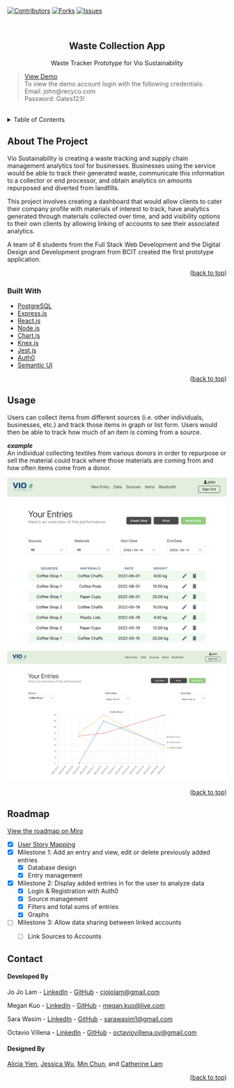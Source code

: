 <div id="top"></div>

[![Contributors][contributors-shield]][contributors-url]
[![Forks][forks-shield]][forks-url]
[![Issues][issues-shield]][issues-url]



<!-- PROJECT LOGO -->
<br />
<div align="center">


  <h2 align="center">Waste Collection App</h2>

  <p>
    Waste Tracker Prototype for Vio Sustainability
    <br />
    <!-- <a href="https://github.com/jojo-lam/collectiontrackerapp"><strong>Explore the docs </strong></a>
    <br />
    <br /> -->
  </p>
</div>

<blockquote>
<a href="https://collectiontrackerapp.herokuapp.com">View Demo</a>
<br />
To view the demo account login with the following credentials:
<br />
Email: john@recyco.com
<br />
Password: Gates123!</blockquote>
<br />


<!-- TABLE OF CONTENTS -->
<details>
  <summary>Table of Contents</summary>
  <ol>
    <li>
      <a href="#about-the-project">About The Project</a>
      <ul>
        <li><a href="#built-with">Built With</a></li>
      </ul>
    </li>
    <li><a href="#usage">Usage</a></li>
    <li><a href="#roadmap">Roadmap</a></li>
    <li><a href="#contributing">Contributing</a></li>
    <li><a href="#contact">Contact</a></li>
  </ol>
</details>



<!-- ABOUT THE PROJECT -->
## About The Project

<!-- [![Product Name Screen Shot][product-screenshot]](https://example.com) -->

Vio Sustainability is creating a waste tracking and supply chain management analytics tool for businesses. Businesses using the service would be able to track their generated waste, communicate this information to a collector or end processor, and obtain analytics on amounts repurposed and diverted from landfills.

This project involves creating a dashboard that would allow clients to cater their company profile with materials of interest to track, have analytics generated through materials collected over time, and add visibility options to their own clients by allowing linking of accounts to see their associated analytics.

A team of 6 students from the Full Stack Web Development and the Digital Design and Development program from BCIT created the first prototype application.

<p align="right">(<a href="#top">back to top</a>)</p>



### Built With

* [PostgreSQL](https://www.postgresql.org)
* [Express.js](https://expressjs.com)
* [React.js](https://reactjs.org/)
* [Node.js](https://nodejs.org/)
* [Chart.js](https://www.chartjs.org/)
* [Knex.js](https://knexjs.org)
* [Jest.js](https://jestjs.io)
* [Auth0](https://auth0.com)
* [Semantic UI](https://semantic-ui.com/)

<p align="right">(<a href="#top">back to top</a>)</p>


<!-- USAGE EXAMPLES -->
## Usage

Users can collect items from different sources (i.e. other individuals, businesses, etc.) and track those items in graph or list form. Users would then be able to track how much of an item is coming from a source.

__*example*__<br>
An individual collecting textiles from various donors in order to repurpose or sell the material could track where those materials are coming from and how often items come from a donor.

<img src="./images/viewEntries.png">
<br /><br />
<img src="./images/viewGraph.png">


<p align="right">(<a href="#top">back to top</a>)</p>



<!-- ROADMAP -->
## Roadmap

[View the roadmap on Miro](https://miro.com/app/board/uXjVO80JehE=/?share_link_id=714159911896)

- [x] [User Story Mapping](https://miro.com/app/board/uXjVOZXuSu0=/?share_link_id=803851791715)
- [x] Milestone 1: Add an entry and view, edit or delete previously added entries
    - [x] Database design
    - [x] Entry management
- [x] Milestone 2: Display added entries in for the user to analyze data
    - [x] Login & Registration with Auth0
    - [x] Source management
    - [x] Filters and total sums of entries
    - [x] Graphs
- [ ] Milestone 3: Allow data sharing between linked accounts
    - [ ] Link Sources to Accounts



<!-- CONTACT -->
## Contact

#### Developed By

Jo Jo Lam - [LinkedIn](https://www.linkedin.com/in/jojo-lam/) - [GitHub](https://github.com/jojo-lam) - cjojolam@gmail.com

Megan Kuo - [LinkedIn](https://www.linkedin.com/in/megankuo/) - [GitHub](https://github.com/megankuo) - megan.kuo@live.com

Sara Wasim - [LinkedIn](https://www.linkedin.com/in/sara-wasim/) - [GitHub](https://github.com/sarawasim) - sarawasim1@gmail.com

Octavio Villena - [LinkedIn](https://www.linkedin.com/in/octavio-villena/) - [GitHub](https://github.com/Ovillena) - octaviovillena.ov@gmail.com

<!-- Designers -->
#### Designed By
[Alicia Yien](https://www.linkedin.com/in/aliciayien/), [Jessica Wu](https://www.linkedin.com/in/jessicawu-/), [Min Chun](https://www.linkedin.com/in/hoonminchun/), and [Catherine Lam](https://www.linkedin.com/in/catherinelamyw/)

<p align="right">(<a href="#top">back to top</a>)</p>

<!-- MARKDOWN LINKS & IMAGES -->
<!-- https://www.markdownguide.org/basic-syntax/#reference-style-links -->
[contributors-shield]: https://img.shields.io/github/contributors/jojo-lam/collectiontrackerapp.svg?style=for-the-badge
[contributors-url]: https://github.com/jojo-lam/collectiontrackerapp/graphs/contributors
[forks-shield]: https://img.shields.io/github/forks/jojo-lam/collectiontrackerapp.svg?style=for-the-badge
[forks-url]: https://github.com/jojo-lam/collectiontrackerapp/network/members
[stars-shield]: https://img.shields.io/github/stars/jojo-lam/collectiontrackerapp.svg?style=for-the-badge
[stars-url]: https://github.com/jojo-lam/collectiontrackerapp/stargazers
[issues-shield]: https://img.shields.io/github/issues/jojo-lam/collectiontrackerapp.svg?style=for-the-badge
[issues-url]: https://github.com/jojo-lam/collectiontrackerapp/issues
[license-shield]: https://img.shields.io/github/license/jojo-lam/collectiontrackerapp.svg?style=for-the-badge
[license-url]: https://github.com/jojo-lam/collectiontrackerapp/blob/master/LICENSE.txt
[linkedin-shield]: https://img.shields.io/badge/-LinkedIn-black.svg?style=for-the-badge&logo=linkedin&colorB=555
[linkedin-url]: https://linkedin.com/in/othneildrew
[product-screenshot]: images/screenshot.png